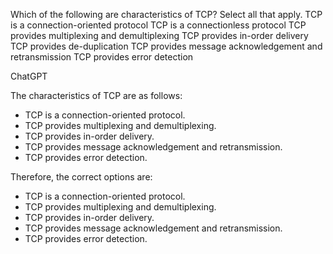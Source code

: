 Which of the following are characteristics of TCP? Select all that apply. 
TCP is a connection-oriented protocol
TCP is a connectionless protocol
TCP provides multiplexing and demultiplexing
TCP provides in-order delivery
TCP provides de-duplication 
TCP provides message acknowledgement and retransmission 
TCP provides error detection

ChatGPT

The characteristics of TCP are as follows:

- TCP is a connection-oriented protocol.
- TCP provides multiplexing and demultiplexing.
- TCP provides in-order delivery.
- TCP provides message acknowledgement and retransmission.
- TCP provides error detection.

Therefore, the correct options are:

- TCP is a connection-oriented protocol.
- TCP provides multiplexing and demultiplexing.
- TCP provides in-order delivery.
- TCP provides message acknowledgement and retransmission.
- TCP provides error detection.